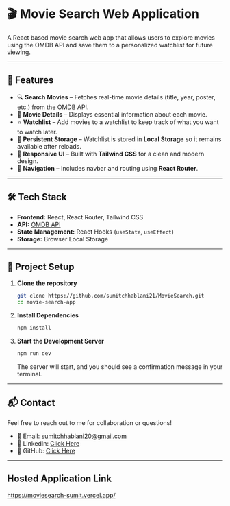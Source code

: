 # 🎬 Movie Search Web Application

A React based movie search web app that allows users to explore movies using the OMDB API and save them to a personalized watchlist for future viewing.  

---

## 🚀 Features

- 🔍 **Search Movies** – Fetches real-time movie details (title, year, poster, etc.) from the OMDB API.  
- 📄 **Movie Details** – Displays essential information about each movie.  
- ⭐ **Watchlist** – Add movies to a watchlist to keep track of what you want to watch later.  
- 💾 **Persistent Storage** – Watchlist is stored in **Local Storage** so it remains available after reloads.  
- 📱 **Responsive UI** – Built with **Tailwind CSS** for a clean and modern design.  
- 🧭 **Navigation** – Includes navbar and routing using **React Router**.  

---

## 🛠️ Tech Stack

- **Frontend:** React, React Router, Tailwind CSS  
- **API:** [OMDB API](https://www.omdbapi.com/)  
- **State Management:** React Hooks (`useState`, `useEffect`)  
- **Storage:** Browser Local Storage  

---

## 📂 Project Setup

1. **Clone the repository**  
   ```bash
   git clone https://github.com/sumitchhablani21/MovieSearch.git
   cd movie-search-app
   ```

2.  **Install Dependencies**
    ```bash
    npm install
    ```

3.  **Start the Development Server**
    ```bash
    npm run dev
    ```
    The server will start, and you should see a confirmation message in your terminal.

---

## 📬 Contact

Feel free to reach out to me for collaboration or questions!  

- 📧 Email: [sumitchhablani20@gmail.com](mailto:sumitchhablani20@gmail.com)  
- 💼 LinkedIn: [Click Here](https://www.linkedin.com/in/sumit-chhablani/)  
- 🐙 GitHub: [Click Here](https://github.com/sumitchhablani21)   

---

## Hosted Application Link
https://moviesearch-sumit.vercel.app/